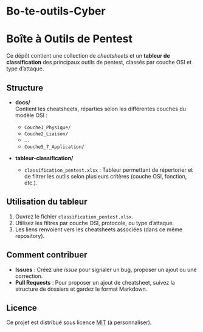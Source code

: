 # Bo-te-outils-Cyber
# Boîte à Outils de Pentest

Ce dépôt contient une collection de *cheatsheets* et un **tableur de classification** des principaux outils de pentest, classés par couche OSI et type d’attaque.

## Structure

- **docs/**  
  Contient les cheatsheets, réparties selon les différentes couches du modèle OSI :
  - `Couche1_Physique/`
  - `Couche2_Liaison/`
  - ...
  - `Couche5_7_Application/`

- **tableur-classification/**  
  - `classification_pentest.xlsx` : Tableur permettant de répertorier et de filtrer les outils selon plusieurs critères (couche OSI, fonction, etc.).

## Utilisation du tableur

1. Ouvrez le fichier `classification_pentest.xlsx`.
2. Utilisez les filtres par couche OSI, protocole, ou type d’attaque.
3. Les liens renvoient vers les cheatsheets associées (dans ce même repository).

## Comment contribuer

- **Issues** : Créez une *issue* pour signaler un bug, proposer un ajout ou une correction.
- **Pull Requests** : Pour proposer un ajout de cheatsheet, suivez la structure de dossiers et gardez le format Markdown.

## Licence

Ce projet est distribué sous licence [MIT](LICENSE) (à personnaliser).
